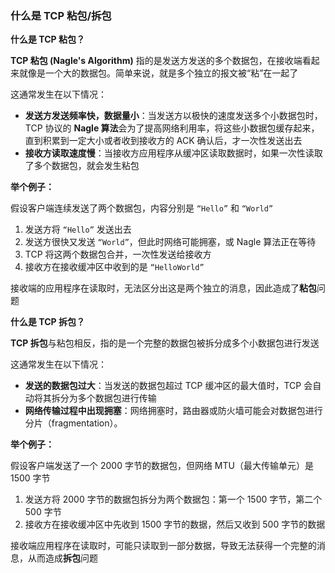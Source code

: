 ### 什么是 TCP 粘包/拆包

**什么是 TCP 粘包？**

**TCP 粘包 (Nagle's Algorithm)** 指的是发送方发送的多个数据包，在接收端看起来就像是一个大的数据包。简单来说，就是多个独立的报文被“粘”在一起了

这通常发生在以下情况：

- **发送方发送频率快，数据量小**：当发送方以极快的速度发送多个小数据包时，TCP 协议的 **Nagle 算法**会为了提高网络利用率，将这些小数据包缓存起来，直到积累到一定大小或者收到接收方的 ACK 确认后，才一次性发送出去
- **接收方读取速度慢**：当接收方应用程序从缓冲区读取数据时，如果一次性读取了多个数据包，就会发生粘包

**举个例子：**

假设客户端连续发送了两个数据包，内容分别是 `“Hello”` 和 `“World”`

1. 发送方将 `“Hello”` 发送出去
2. 发送方很快又发送 `“World”`，但此时网络可能拥塞，或 Nagle 算法正在等待
3. TCP 将这两个数据包合并，一次性发送给接收方
4. 接收方在接收缓冲区中收到的是 `“HelloWorld”`

接收端的应用程序在读取时，无法区分出这是两个独立的消息，因此造成了**粘包**问题

**什么是 TCP 拆包？**

**TCP 拆包**与粘包相反，指的是一个完整的数据包被拆分成多个小数据包进行发送

这通常发生在以下情况：

- **发送的数据包过大**：当发送的数据包超过 TCP 缓冲区的最大值时，TCP 会自动将其拆分为多个数据包进行传输
- **网络传输过程中出现拥塞**：网络拥塞时，路由器或防火墙可能会对数据包进行分片（fragmentation）。

**举个例子：**

假设客户端发送了一个 2000 字节的数据包，但网络 MTU（最大传输单元）是 1500 字节

1. 发送方将 2000 字节的数据包拆分为两个数据包：第一个 1500 字节，第二个 500 字节
2. 接收方在接收缓冲区中先收到 1500 字节的数据，然后又收到 500 字节的数据

接收端应用程序在读取时，可能只读取到一部分数据，导致无法获得一个完整的消息，从而造成**拆包**问题